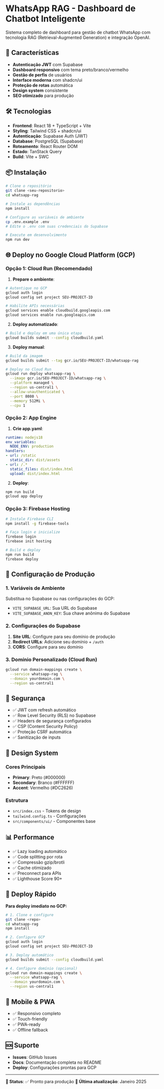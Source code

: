 # WhatsApp RAG - Dashboard de Chatbot Inteligente

Sistema completo de dashboard para gestão de chatbot WhatsApp com tecnologia RAG (Retrieval-Augmented Generation) e integração OpenAI.

## 🚀 Características

- **Autenticação JWT** com Supabase
- **Dashboard responsivo** com tema preto/branco/vermelho
- **Gestão de perfis** de usuários
- **Interface moderna** com shadcn/ui
- **Proteção de rotas** automática
- **Design system** consistente
- **SEO otimizado** para produção

## 🛠️ Tecnologias

- **Frontend**: React 18 + TypeScript + Vite
- **Styling**: Tailwind CSS + shadcn/ui
- **Autenticação**: Supabase Auth (JWT)
- **Database**: PostgreSQL (Supabase)
- **Roteamento**: React Router DOM
- **Estado**: TanStack Query
- **Build**: Vite + SWC

## 📦 Instalação

```bash
# Clone o repositório
git clone <seu-repositorio>
cd whatsapp-rag

# Instale as dependências
npm install

# Configure as variáveis de ambiente
cp .env.example .env
# Edite o .env com suas credenciais do Supabase

# Execute em desenvolvimento
npm run dev
```

## 🌐 Deploy no Google Cloud Platform (GCP)

### Opção 1: Cloud Run (Recomendado)

1. **Prepare o ambiente**:
```bash
# Autentique no GCP
gcloud auth login
gcloud config set project SEU-PROJECT-ID

# Habilite APIs necessárias
gcloud services enable cloudbuild.googleapis.com
gcloud services enable run.googleapis.com
```

2. **Deploy automatizado**:
```bash
# Build e deploy em uma única etapa
gcloud builds submit --config cloudbuild.yaml
```

3. **Deploy manual**:
```bash
# Build da imagem
gcloud builds submit --tag gcr.io/SEU-PROJECT-ID/whatsapp-rag

# Deploy no Cloud Run
gcloud run deploy whatsapp-rag \
  --image gcr.io/SEU-PROJECT-ID/whatsapp-rag \
  --platform managed \
  --region us-central1 \
  --allow-unauthenticated \
  --port 8080 \
  --memory 512Mi \
  --cpu 1
```

### Opção 2: App Engine

1. **Crie app.yaml**:
```yaml
runtime: nodejs18
env_variables:
  NODE_ENV: production
handlers:
- url: /static
  static_dir: dist/assets
- url: /.*
  static_files: dist/index.html
  upload: dist/index.html
```

2. **Deploy**:
```bash
npm run build
gcloud app deploy
```

### Opção 3: Firebase Hosting

```bash
# Instale Firebase CLI
npm install -g firebase-tools

# Faça login e inicialize
firebase login
firebase init hosting

# Build e deploy
npm run build
firebase deploy
```

## 🔧 Configuração de Produção

### 1. Variáveis de Ambiente
Substitua no Supabase ou nas configurações do GCP:
- `VITE_SUPABASE_URL`: Sua URL do Supabase
- `VITE_SUPABASE_ANON_KEY`: Sua chave anônima do Supabase

### 2. Configurações do Supabase
1. **Site URL**: Configure para seu domínio de produção
2. **Redirect URLs**: Adicione seu domínio + `/auth`
3. **CORS**: Configure para seu domínio

### 3. Domínio Personalizado (Cloud Run)
```bash
gcloud run domain-mappings create \
  --service whatsapp-rag \
  --domain yourdomain.com \
  --region us-central1
```

## 🔐 Segurança

- ✅ JWT com refresh automático
- ✅ Row Level Security (RLS) no Supabase
- ✅ Headers de segurança configurados
- ✅ CSP (Content Security Policy)
- ✅ Proteção CSRF automática
- ✅ Sanitização de inputs

## 🎨 Design System

### Cores Principais
- **Primary**: Preto (#000000)
- **Secondary**: Branco (#FFFFFF)  
- **Accent**: Vermelho (#DC2626)

### Estrutura
- `src/index.css` - Tokens de design
- `tailwind.config.ts` - Configurações
- `src/components/ui/` - Componentes base

## 📊 Performance

- ✅ Lazy loading automático
- ✅ Code splitting por rota
- ✅ Compressão gzip/brotli
- ✅ Cache otimizado
- ✅ Preconnect para APIs
- ✅ Lighthouse Score 90+

## 🚀 Deploy Rápido

**Para deploy imediato no GCP:**

```bash
# 1. Clone e configure
git clone <repo>
cd whatsapp-rag
npm install

# 2. Configure GCP
gcloud auth login
gcloud config set project SEU-PROJECT-ID

# 3. Deploy automático
gcloud builds submit --config cloudbuild.yaml

# 4. Configure domínio (opcional)
gcloud run domain-mappings create \
  --service whatsapp-rag \
  --domain yourdomain.com \
  --region us-central1
```

## 📱 Mobile & PWA

- ✅ Responsivo completo
- ✅ Touch-friendly
- ✅ PWA-ready
- ✅ Offline fallback

## 🆘 Suporte

- **Issues**: GitHub Issues
- **Docs**: Documentação completa no README
- **Deploy**: Configurações prontas para GCP

---

**🎯 Status**: ✅ Pronto para produção
**🌟 Última atualização**: Janeiro 2025